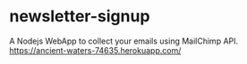 # newsletter-signup
A Nodejs WebApp to collect your emails using MailChimp API.
https://ancient-waters-74635.herokuapp.com/
